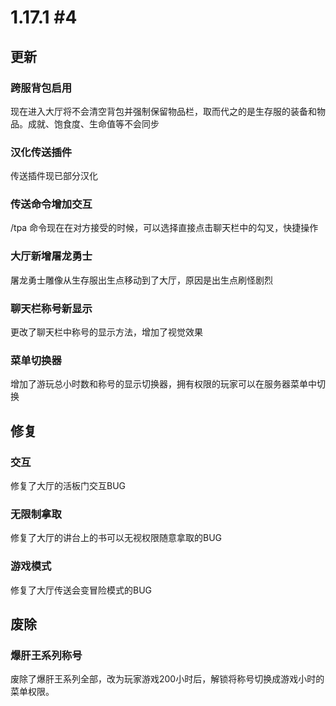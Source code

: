 # 1.17.1 #4

## 更新

### 跨服背包启用

现在进入大厅将不会清空背包并强制保留物品栏，取而代之的是生存服的装备和物品。成就、饱食度、生命值等不会同步

### 汉化传送插件

传送插件现已部分汉化

### 传送命令增加交互

/tpa 命令现在在对方接受的时候，可以选择直接点击聊天栏中的勾叉，快捷操作

### 大厅新增屠龙勇士

屠龙勇士雕像从生存服出生点移动到了大厅，原因是出生点刷怪剧烈

### 聊天栏称号新显示

更改了聊天栏中称号的显示方法，增加了视觉效果

### 菜单切换器

增加了游玩总小时数和称号的显示切换器，拥有权限的玩家可以在服务器菜单中切换

## 修复

### 交互

修复了大厅的活板门交互BUG

### 无限制拿取

修复了大厅的讲台上的书可以无视权限随意拿取的BUG

### 游戏模式

修复了大厅传送会变冒险模式的BUG

## 废除

### 爆肝王系列称号

废除了爆肝王系列全部，改为玩家游戏200小时后，解锁将称号切换成游戏小时的菜单权限。